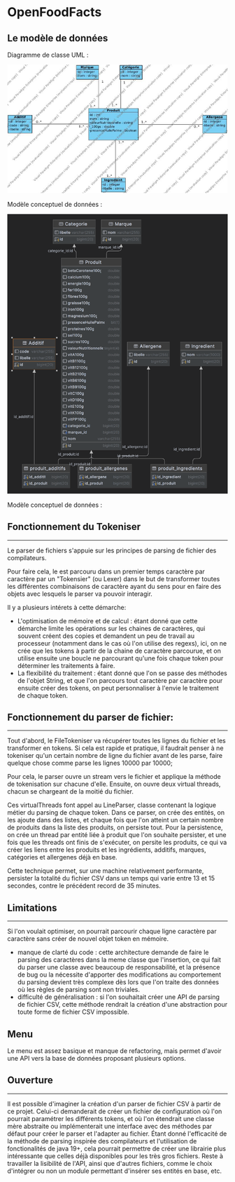 # OpenFoodFacts

## Le modèle de données

Diagramme de classe UML :

![diagrammle de classe](conception/mdd.jpg)

Modèle conceptuel de données :

![modèle conceptuel de données](conception/mcd.png)

Modèle conceptuel de données : 

## Fonctionnement du Tokeniser


---

Le parser de fichiers s'appuie sur les principes de parsing de fichier des compilateurs.

Pour faire cela, le est parcouru dans un premier temps caractère par caractère par un "Tokensier" (ou Lexer)
dans le but de transformer toutes les différentes combinaisons de caractère ayant du sens pour en faire
des objets avec lesquels le parser va pouvoir interagir.

Il y a plusieurs intérets à cette démarche:
 * L'optimisation de mémoire et de calcul : étant donné que cette démarche limite les opérations sur les
chaines de caractères, qui souvent créent des copies et demandent un peu de travail au processeur (notamment
dans le cas où l'on utilise des regexs), ici, on ne crée que les tokens à partir de la chaine de caractère
parcourue, et on utilise ensuite une boucle ne parcourant qu'une fois chaque token pour déterminer les
traitements à faire.
 * La flexibilité du traitement : étant donné que l'on se passe des méthodes de l'objet String, et que
l'on parcours tout caractère par caractère pour ensuite créer des tokens, on peut personnaliser à l'envie
le traitement de chaque token.

## Fonctionnement du parser de fichier:


---

Tout d'abord, le FileTokeniser va récupérer toutes les lignes du fichier et les transformer en tokens.
Si cela est rapide et pratique, il faudrait penser à ne tokeniser qu'un certain nombre de ligne du fichier
avant de les parse, faire quelque chose comme parse les lignes 10000 par 10000;

Pour cela, le parser ouvre un stream vers le fichier et applique la méthode de tokenisation sur chacune
d'elle. Ensuite, on ouvre deux virtual threads, chacun se chargeant de la moitié du fichier.

Ces virtualThreads font appel au LineParser, classe contenant la logique métier du parsing de chaque
token. Dans ce parser, on crée des entités, on les ajoute dans des listes, et chaque fois que l'on atteint
un certain nombre de produits dans la liste des produits, on persiste tout.
Pour la persistence, on crée un thread par entité liée à produit que l'on souhaite persister, et une fois
que les threads ont finis de s'exécuter, on persite les produits, ce qui va créer les liens entre les
produits et les ingrédients, additifs, marques, catégories et allergenes déjà en base.

Cette technique permet, sur une machine relativement performante, persister la totalité du fichier
CSV dans un temps qui varie entre 13 et 15 secondes, contre le précédent record de 35 minutes.

## Limitations

---

Si l'on voulait optimiser, on pourrait parcourir chaque ligne caractère par caractère sans créer de nouvel
objet token en mémoire.
* manque de clarté du code : cette architecture demande de faire le parsing des caractères dans la meme classe
que l'insertion, ce qui fait du parser une classe avec beaucoup de responsabilité, et la présence de bug
ou la nécessite d'apporter des modifications au comportement du parsing devient très complexe dès lors
que l'on traite des données où les règles de parsing sont non triviales.
* difficulté de généralisation : si l'on souhaitait créer une API de parsing de fichier CSV, cette méthode
rendrait la création d'une abstraction pour toute forme de fichier CSV impossible.

## Menu
Le menu est assez basique et manque de refactoring, mais permet d'avoir une API vers la base de données
proposant plusieurs options.

## Ouverture 

---

Il est possible d'imaginer la création d'un parser de fichier CSV à partir de ce projet.
Celui-ci demanderait de créer un fichier de configuration où l'on pourrait paramétrer les différents
tokens, et où l'on étendrait une classe mère abstraite ou implémenterait une interface avec des méthodes
par défaut pour créer le parser et l'adapter au fichier.
Étant donné l'efficacité de la méthode de parsing inspirée des compilateurs et l'utilisation de fonctionalités
de java 19+, cela pourrait permettre de créer une librairie plus intéressante que celles déjà disponibles
pour les très gros fichiers. Reste à travailler la lisibilité de l'API, ainsi que d'autres fichiers, comme
le choix d'intégrer ou non un module permettant d'insérer ses entités en base, etc.